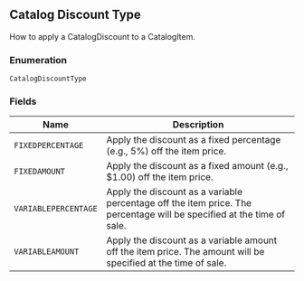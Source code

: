 ## Catalog Discount Type

How to apply a CatalogDiscount to a CatalogItem.

### Enumeration

`CatalogDiscountType`

### Fields

| Name | Description |
|  --- | --- |
| `FIXEDPERCENTAGE` | Apply the discount as a fixed percentage (e.g., 5%) off the item price. |
| `FIXEDAMOUNT` | Apply the discount as a fixed amount (e.g., $1.00) off the item price. |
| `VARIABLEPERCENTAGE` | Apply the discount as a variable percentage off the item price. The percentage will be specified at the time of sale. |
| `VARIABLEAMOUNT` | Apply the discount as a variable amount off the item price. The amount will be specified at the time of sale. |

